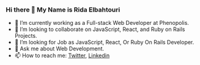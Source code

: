 ### Hi there 👋 My Name is Rida Elbahtouri


- 🔭 I’m currently working as a Full-stack Web Developer at Phenopolis.
- 👯 I’m looking to collaborate on JavaScript, React, and Ruby on Rails Projects.
- 🤔 I’m looking for Job as JavaScript, React, Or Ruby On Rails Developer.
- 💬 Ask me about Web Development.
- 📫 How to reach me: [Twitter](https://twitter.com/RElbahtouri), [Linkedin](https://www.linkedin.com/in/rida-elbahtouri/)
